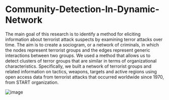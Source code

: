 # Community-Detection-In-Dynamic-Network

The main goal of this research is to identify a method for eliciting information about terrorist attack suspects by examining terror attacks over time. The aim is to create a sociogram, or a network of criminals, in which the nodes represent terrorist groups and the edges represent generic interactions between two groups. We used a method that allows us to detect clusters of terror groups that are similar in terms of organizational characteristics. Specifically, we built a network of terrorist groups and related information on tactics, weapons, targets and active regions using open access data from terrorist attacks that occurred worldwide since 1970, from START organization.

![image](https://user-images.githubusercontent.com/43510001/194229600-bc71c1ca-1f06-4cbb-9767-c924a6386737.png)
